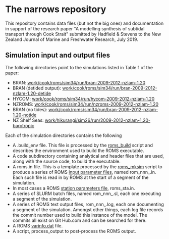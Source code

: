 # The narrows repository #

This repository contains data files (but not the big ones) and documentation in support of the
research paper "A modelling synthesis of subtidal transport through Cook Strait" submitted by
Hadfield &amp; Stevens to the New Zealand Journal of Marine and Freshwater Research, July 2019.

## Simulation input and output files #

The following directories point to the simulations listed in Table 1 of the paper:

* BRAN: [work/cook/roms/sim34/run/bran-2009-2012-nzlam-1.20](https://github.com/hadfieldnz/narrows/tree/master/work/cook/roms/sim34/run/bran-2009-2012-nzlam-1.20)
* BRAN (detided output): [work/cook/roms/sim34/run/bran-2009-2012-nzlam-1.20-detide](https://github.com/hadfieldnz/narrows/tree/master/work/cook/roms/sim34/run/bran-2009-2012-nzlam-1.20-detide)
* HYCOM: [work/cook/roms/sim34/run/hycom-2009-2012-nzlam-1.20](https://github.com/hadfieldnz/narrows/tree/master/work/cook/roms/sim34/run/hycom-2009-2012-nzlam-1.20)
* NZROMS: [work/cook/roms/sim34/run/nzroms-2009-2012-nzlam-1.20](https://github.com/hadfieldnz/narrows/tree/master/work/cook/roms/sim34/run/nzroms-2009-2012-nzlam-1.20)
* BRAN (no tides): [work/cook/roms/sim34/run/bran-2009-2012-nzlam-1.20-notide](https://github.com/hadfieldnz/narrows/tree/master/work/cook/roms/sim34/run/bran-2009-2012-nzlam-1.20-notide)
* NZ Shelf Seas: [work/hikurangi/sim26/run/2009-2012-nzlam-1.20-barotropic](https://github.com/hadfieldnz/narrows/tree/master/work/hikurangi/sim26/run/2009-2012-nzlam-1.20-barotropic)

Each of the simulation directories contains the following

* A .build_env file. This file is processed by the
  [roms_build](https://github.com/hadfieldnz/roms-scripts-mgh/blob/master/roms_build) script
  and describes the environment used to build the ROMS executable.
* A code subdirectory containing analytical and header files that are used,
  along with the source code, to build the executable.
* A roms.in file. This is a template processed by the
  [roms_mksim](https://github.com/hadfieldnz/roms-scripts-mgh/blob/master/roms_mksim)
  script to produce a series of ROMS
  [input parameter files](https://www.myroms.org/wiki/Input_Parameter_Files),
  named rom_nnn_.in. Each such file is read in by ROMS
  at the start of a segment of the simulation.
* In most cases a ROMS
  [station parameters file](https://www.myroms.org/wiki/stations.in),
  roms_sta.in.
* A series of SLURM batch files, named rom_nnn_.sl, each one executing a
  segment of the simulation.
* A series of ROMS text output files, rom_nnn_.log, each one documenting a
  segment of the simulation. Amongst other things, each log file records
  the commit number used to build this instance of the
  model. The commits all exist on Git Hub.com and can be searched for there.
* A ROMS [varinfo.dat](https://www.myroms.org/wiki/varinfo.dat) file.
* A script, process_output to post-process the ROMS output.
